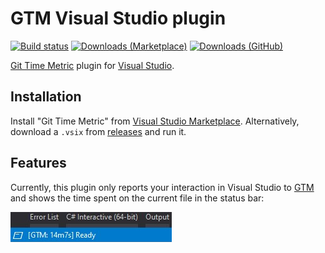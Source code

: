 # GTM Visual Studio plugin

[![Build
status](https://dev.azure.com/jjones/gtm-visualstudio-plugin/_apis/build/status/gtm-visualstudio-plugin-CI?branchName=master)](https://dev.azure.com/jjones/gtm-visualstudio-plugin/_build/latest?definitionId=21&branchName=master)
[![Downloads
(Marketplace)](https://vsmarketplacebadge.apphb.com/downloads/jjones.gtm-visualstudio-plugin.svg?label=downloads%20%28Marketplace%29)](https://marketplace.visualstudio.com/items?itemName=jjones.gtm-visualstudio-plugin)
[![Downloads
(GitHub)](https://img.shields.io/github/downloads/jjonescz/gtm-visualstudio-plugin/total?label=downloads%20%28GitHub%29)](https://github.com/jjonescz/gtm-visualstudio-plugin/releases)

[Git Time Metric](https://github.com/git-time-metric/gtm) plugin for [Visual
Studio](https://visualstudio.com/).

## Installation

Install "Git Time Metric" from [Visual Studio
Marketplace](https://marketplace.visualstudio.com/items?itemName=jjones.gtm-visualstudio-plugin).
Alternatively, download a `.vsix` from
[releases](https://github.com/jjonescz/gtm-visualstudio-plugin/releases) and run
it.

## Features

Currently, this plugin only reports your interaction in Visual Studio to
[GTM]((https://github.com/git-time-metric/gtm)) and shows the time spent on the
current file in the status bar:

![GTM time in status bar](img/status-bar.png)
